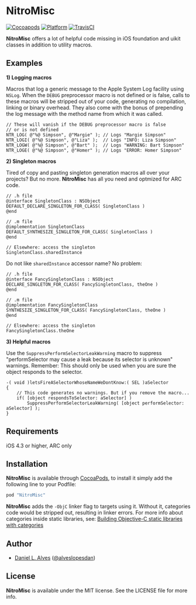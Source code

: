 NitroMisc
=========
[![Cocoapods](https://cocoapod-badges.herokuapp.com/v/NitroMisc/badge.png)](http://cocoapods.org/?q=NitroMisc)
[![Platform](http://cocoapod-badges.herokuapp.com/p/NitroMisc/badge.png)](http://cocoadocs.org/docsets/NitroMisc)
[![TravisCI](https://travis-ci.org/danielalves/NitroMisc.svg?branch=master)](https://travis-ci.org/danielalves/NitroMisc)

**NitroMisc** offers a lot of helpful code missing in iOS foundation and uikit classes in addition to utility macros.

Examples
--------

**1) Logging macros**

Macros that log a generic message to the Apple System Log facility using `NSLog`.
When the `DEBUG` preprocessor macro is not defined or is false, calls to these macros will be stripped out of your code, generating no compilation, linking or binary overhead. They also come with the bonus of prepending the log message with the method name from which it was called.

```objc
// These will vanish if the DEBUG preprocessor macro is false
// or is not defined
NTR_LOG( @"%@ Simpson", @"Margie" ); // Logs "Margie Simpson"
NTR_LOGI( @"%@ Simpson", @"Liza" );  // Logs "INFO: Liza Simpson"
NTR_LOGW( @"%@ Simpson", @"Bart" );  // Logs "WARNING: Bart Simpson"
NTR_LOGE( @"%@ Simpson", @"Homer" ); // Logs "ERROR: Homer Simpson"
```

**2) Singleton macros**

Tired of copy and pasting singleton generation macros all over your projects? But no more. **NitroMisc** has all you need and optmized for ARC code.

```objc
// .h file
@interface SingletonClass : NSObject
DEFAULT_DECLARE_SINGLETON_FOR_CLASS( SingletonClass )
@end

// .m file
@implementation SingletonClass
DEFAULT_SYNTHESIZE_SINGLETON_FOR_CLASS( SingletonClass )
@end

// Elsewhere: access the singleton
SingletonClass.sharedInstance
```

Do not like `sharedInstance` accessor name? No problem:

```objc
// .h file
@interface FancySingletonClass : NSObject
DECLARE_SINGLETON_FOR_CLASS( FancySingletonClass, theOne )
@end

// .m file
@implementation FancySingletonClass
SYNTHESIZE_SINGLETON_FOR_CLASS( FancySingletonClass, theOne )
@end

// Elsewhere: access the singleton
FancySingletonClass.theOne
```

**3) Helpful macros**

Use the `SuppressPerformSelectorLeakWarning` macro to suppress "performSelector may cause a leak because its selector is unknown" warnings. Remember: This should only be used when you are sure the object responds to the selector.

```objc
-( void )letsFireASelectorWhoseNameWeDontKnow:( SEL )aSelector
{
    // This code generates no warnings. But if you remove the macro...
    if( [object respondsToSelector: aSelector] )
        SuppressPerformSelectorLeakWarning( [object performSelector: aSelector] );
}
```

Requirements
------------

iOS 4.3 or higher, ARC only

Installation
------------

**NitroMisc** is available through [CocoaPods](http://cocoapods.org), to install it simply add the following line to your Podfile:

```ruby
pod "NitroMisc"
```

**NitroMisc** adds the `-ObjC` linker flag to targets using it. Without it, categories code would be stripped out, resulting in linker errors. For more info about categories inside static libraries, see: [Building Objective-C static libraries with categories](https://developer.apple.com/library/mac/qa/qa1490/_index.html)

Author
------

- [Daniel L. Alves](http://github.com/danielalves) ([@alveslopesdan](https://twitter.com/alveslopesdan))

License
-------

**NitroMisc** is available under the MIT license. See the LICENSE file for more info.
